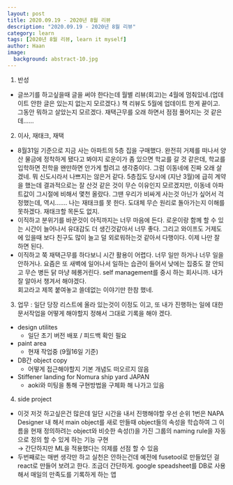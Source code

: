 ```yaml
---
layout: post
title: 2020.09.19 - 2020년 8월 리뷰
description: "2020.09.19 - 2020년 8월 리뷰" 
category: learn
tags: [2020년 8월 리뷰, learn it myself]
author: Haan
image:
  background: abstract-10.jpg
---
```




1. 반성
- 글쓰기를 하고싶을때 글을 써야 한다는데 월별 리뷰(회고)는 4월에 멈춰있네.(업데이트 안한 글은 있는지 없는지 모르겠다.)
  책 리뷰도 5월에 업데이트 한게 끝이고.
  그동안 뭐하고 살았는지 모르겠다. 재택근무를 오래 하면서 점점 풀어지는 것 같은데......

2. 이사, 재태크, 재택
- 8월31일 기준으로 지금 사는 아파트의 5층 집을 구매했다.
  완전히 거제를 떠나서 양산 물금에 정착하게 됐다고 봐야지
  로운이가 좀 있으면 학교를 갈 것 같은데, 학교를 입학하면 전학을 왠만하면 안가게 할려고 생각중이다.
  그럼 이동네에 진짜 오래 살겠네. 뭐 신도시라서 나쁘지는 않은거 같다.
  5층집도 당시에 (지난 3월)에 급히 계약을 했는데 결과적으로는 잘 산것 같은 것이
  무슨 이유인지 모르겠지만, 이동네 아파트값이 그시절에 비해서 몇천 올랐다.
  그땐 우리가 비싸게 사는것 아닌가 싶어서 걱정했는데,
  역시....... 나는 재태크를 못 한다. 도대체 무슨 원리로 돌아가는지 이해를 못하겠다.
  재태크할 목돈도 없지.
- 이직하고 분위기를 바꾼것이 아직까지는 너무 마음에 든다. 
  로운이랑 함께 할 수 있는 시간이 늘어나서 유대감도 더 생긴것같아서 너무 좋다. 그리고 와이프도 거제도에 있을때 보다 친구도 많이 늘고 덜 외로워하는것 같아서 다행이다. 
  이제 나만 잘 하면 된다. 
- 이직하고 쭉 재택근무를 하다보니 시간 활용이 어렵다. 
  너무 일만 하거나 너무 일을 안하거나. 
  요즘은 또 새벽에 일어나서 일하는 습관이 들어서 낮에는 집중도 잘 안되고 무슨 병든 닭 마냥 헤롱거린다. 
  self management를 중시 하는 회사니까. 
  내가 잘 알아서 챙겨서 해야겠다. <br/>
  회고라고 제목 붙여놓고 쓸데없는 이야기만 한참 했네. 

3. 업무 : 일단 당장 리스트에 올라 있는것이 이정도 이고, 또 내가 진행하는 일에 대한 문서작업을 어떻게 해야할지 정해서 그대로 기록을 해야 겠다. 
- design utilites 
  - 일단 초기 버전 배포 / 피드백 확인 필요
- paint area 
  - 현재 작업중 (9월16일 기준) 
- DB간 object copy 
  - 어떻게 접근해야할지 기본 개념도 떠오르지 않음
- Stiffener landing for Nomura ship yard JAPAN 
  - aoki와 미팅을 통해 구현방법을 구체화 해 나가고 있음<br/>  

4. side project 
  - 이것 저것 하고싶은건 많은데 일단 시간을 내서 진행해야할 우선 순위 1번은 
  NAPA Designer 내 해서 main object를 새로 만들때 object들의 속성을 학습하여 그 이름을 현재 정의하려는 object와 비슷한 속성(!)을 가진 그룹의 naming rule을 자동으로 정의 할 수 있게 하는 기능 구현 <br/>
  → 간단하지만 ML을 적용했다는 의제를 선점 할 수 있음
  - 두번째로는 매번 생각만 하고 실천은 안하는건데 예전에 fusetool로 만들었던 걸 react로 만들어 보려고 한다. 조금더 간단하게. google speadsheet를 DB로 사용해서 매일의 만족도를 기록하게 하는 앱

  <br/>
  <br/>
  <br/>
  <br/>
  <br/>
  